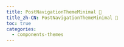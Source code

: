 ```yaml
---
title: PostNavigationThemeMinimal 🚧
title_zh-CN: PostNavigationThemeMinimal 🚧
toc: true
categories:
  - components-themes
---
```


